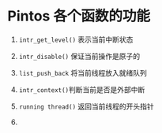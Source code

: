 #             Pintos 各个函数的功能

1. `intr_get_level()` 表示当前中断状态

2. `intr_disable()` 保证当前操作是原子的

3. `list_push_back` 将当前线程放入就绪队列
4. `intr_context()`判断当前是否是外部中断
5. `running thread()` 返回当前线程的开头指针
6.   

